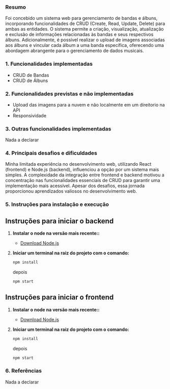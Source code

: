 ### Resumo

Foi concebido um sistema web para gerenciamento de bandas e álbuns, incorporando funcionalidades de CRUD (Create, Read, Update, Delete) para ambas as entidades. O sistema permite a criação, visualização, atualização e exclusão de informações relacionadas às bandas e seus respectivos álbuns. Adicionalmente, é possível realizar o upload de imagens associadas aos álbuns e vincular cada álbum a uma banda específica, oferecendo uma abordagem abrangente para o gerenciamento de dados musicais.

### 1. Funcionalidades implementadas

- CRUD de Bandas
- CRUD de Álbuns

### 2. Funcionalidades previstas e não implementadas

- Upload das imagens para a nuvem e não localmente em um direitorio na API
- Responsividade

### 3. Outras funcionalidades implementadas

Nada a declarar

### 4. Principais desafios e dificuldades

Minha limitada experiência no desenvolvimento web, utilizando React (frontend) e Node.js (backend), influenciou a opção por um sistema mais simples. A complexidade da integração entre frontend e backend motivou a concentração nas funcionalidades essenciais de CRUD para garantir uma implementação mais acessível. Apesar dos desafios, essa jornada proporcionou aprendizados valiosos no desenvolvimento web.

### 5. Instruções para instalação e execução

## Instruções para iniciar o backend

1. **Instalar o node na versão mais recente::**

   - [Download Node.js](https://nodejs.org/en)

2. **Iniciar um terminal na raiz do projeto com o comando:**

   ```bash
   npm install
   ```

   depois

   ```bash
   npm start
   ```

## Instruções para iniciar o frontend

1. **Instalar o node na versão mais recente::**
   - [Download Node.js](https://nodejs.org/en)

2. **Iniciar um terminal na raiz do projeto com o comando:**

   ```bash
   npm install
   ```

   depois

   ```bash
   npm start
   ```

### 6. Referências

Nada a declarar
